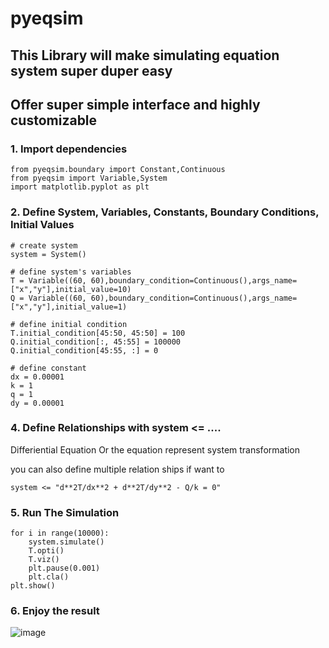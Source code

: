 # pyeqsim

## This Library will make simulating equation system super duper easy
## Offer super simple interface and highly customizable

### 1. Import dependencies
```
from pyeqsim.boundary import Constant,Continuous
from pyeqsim import Variable,System
import matplotlib.pyplot as plt
```

### 2. Define System, Variables, Constants, Boundary Conditions, Initial Values
```
# create system
system = System()

# define system's variables
T = Variable((60, 60),boundary_condition=Continuous(),args_name=["x","y"],initial_value=10)
Q = Variable((60, 60),boundary_condition=Continuous(),args_name=["x","y"],initial_value=1)

# define initial condition
T.initial_condition[45:50, 45:50] = 100
Q.initial_condition[:, 45:55] = 100000
Q.initial_condition[45:55, :] = 0

# define constant
dx = 0.00001
k = 1
q = 1
dy = 0.00001
```

### 4. Define Relationships with system <= ....
  Differiential Equation Or the equation represent system transformation
  
  you can also define multiple relation ships if want to
```
system <= "d**2T/dx**2 + d**2T/dy**2 - Q/k = 0"
```

### 5. Run The Simulation
```
for i in range(10000):
    system.simulate()
    T.opti()
    T.viz()
    plt.pause(0.001)
    plt.cla()
plt.show()
```
### 6. Enjoy the result
![image](https://user-images.githubusercontent.com/62195081/225412376-0189f100-b10b-4c88-9146-c8fa2c2fe67a.png)
